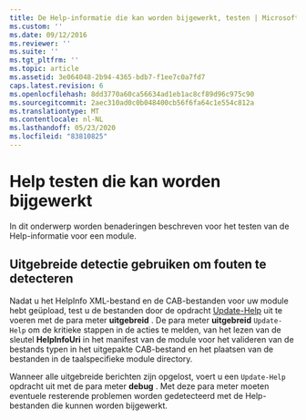 ```yaml
---
title: De Help-informatie die kan worden bijgewerkt, testen | Microsoft Docs
ms.custom: ''
ms.date: 09/12/2016
ms.reviewer: ''
ms.suite: ''
ms.tgt_pltfrm: ''
ms.topic: article
ms.assetid: 3e064048-2b94-4365-bdb7-f1ee7c0a7fd7
caps.latest.revision: 6
ms.openlocfilehash: 8dd3770a60ca56634ad1eb1ac8cf89d96c975c90
ms.sourcegitcommit: 2aec310ad0c0b048400cb56f6fa64c1e554c812a
ms.translationtype: MT
ms.contentlocale: nl-NL
ms.lasthandoff: 05/23/2020
ms.locfileid: "83810825"
---
```

# <a name="how-to-test-updatable-help"></a>Help testen die kan worden bijgewerkt

In dit onderwerp worden benaderingen beschreven voor het testen van de Help-informatie voor een module.

## <a name="using-verbose-to-detect-errors"></a>Uitgebreide detectie gebruiken om fouten te detecteren

Nadat u het HelpInfo XML-bestand en de CAB-bestanden voor uw module hebt geüpload, test u de bestanden door de opdracht [Update-Help](/powershell/module/Microsoft.PowerShell.Core/Update-Help) uit te voeren met de para meter **uitgebreid** . De para meter **uitgebreid** `Update-Help` om de kritieke stappen in de acties te melden, van het lezen van de sleutel **HelpInfoUri** in het manifest van de module voor het valideren van de bestands typen in het uitgepakte CAB-bestand en het plaatsen van de bestanden in de taalspecifieke module directory.

Wanneer alle uitgebreide berichten zijn opgelost, voert u een `Update-Help` opdracht uit met de para meter **debug** . Met deze para meter moeten eventuele resterende problemen worden gedetecteerd met de Help-bestanden die kunnen worden bijgewerkt.
